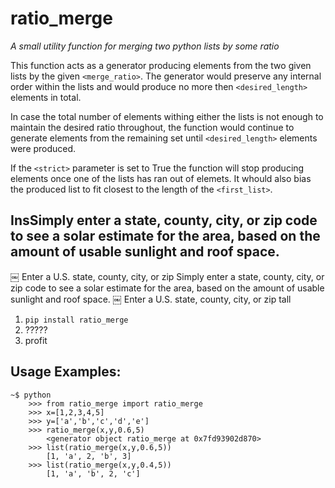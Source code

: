 # ratio_merge
*A small utility function for merging two python lists by some ratio*

This function acts as a generator producing elements from the two given lists by the given `<merge_ratio>`.
The generator would preserve any internal order within the lists and would produce no more then 
`<desired_length>` elements in total.

In case the total number of elements withing either the lists is not enough to maintain the desired ratio
throughout, the function would continue to generate elements from the remaining set until `<desired_length>` 
elements were produced.

If the `<strict>` parameter is set to True the function will stop producing elements once one of the lists has
ran out of elemets. It whould also bias the produced list to fit closest to the length of the `<first_list>`.

## InsSimply enter a state, county, city, or zip code to see a solar estimate for the area, based on the amount of usable sunlight and roof space.
￼
Enter a U.S. state, county, city, or zip
Simply enter a state, county, city, or zip code to see a solar estimate for the area, based on the amount of usable sunlight and roof space.
￼
Enter a U.S. state, county, city, or zip
tall
1. `pip install ratio_merge`
2. ?????
3. profit

## Usage Examples:
```
~$ python
	>>> from ratio_merge import ratio_merge
	>>> x=[1,2,3,4,5]
	>>> y=['a','b','c','d','e']
	>>> ratio_merge(x,y,0.6,5)
		<generator object ratio_merge at 0x7fd93902d870>
	>>> list(ratio_merge(x,y,0.6,5))
		[1, 'a', 2, 'b', 3]
	>>> list(ratio_merge(x,y,0.4,5))
		[1, 'a', 'b', 2, 'c']
```
